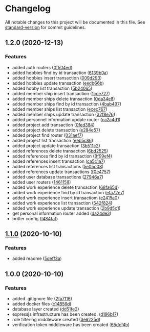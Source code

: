 # Changelog

All notable changes to this project will be documented in this file. See [standard-version](https://github.com/conventional-changelog/standard-version) for commit guidelines.

## 1.2.0 (2020-12-13)


### Features

* added auth routers ([0f504ed](https://github.com/ismetkizgin/cl-serve/commit/0f504ed8185630e86b98c562971a53bee2a63da3))
* added hobbies find by id transaction ([6139b0a](https://github.com/ismetkizgin/cl-serve/commit/6139b0ae4b768ed706ed11e7d8f0d0a359b7dd0c))
* added hobbies insert transaction ([009d293](https://github.com/ismetkizgin/cl-serve/commit/009d2930d16176ce267d3af7fced2a6b0a65f275))
* added hobbies update transaction ([eedb66b](https://github.com/ismetkizgin/cl-serve/commit/eedb66b94d7bd3dd81125ac79b5cd4da14a2b29d))
* added hobby list transaction ([5b24065](https://github.com/ismetkizgin/cl-serve/commit/5b24065159e9d56a4d28407f7ff595f4b07deb5c))
* added member ship insert transaction ([1cce727](https://github.com/ismetkizgin/cl-serve/commit/1cce72734cd8d9ff468808bb15ffbb7ec05009d1))
* added member ships delete transaction ([0da34e8](https://github.com/ismetkizgin/cl-serve/commit/0da34e822a5fe22a9bd1e800369abefc83a33611))
* added member ships find by id transaction ([4bab497](https://github.com/ismetkizgin/cl-serve/commit/4bab497dc15969c051c947ccb54d121c53032d4a))
* added member ships list transaction ([ecec767](https://github.com/ismetkizgin/cl-serve/commit/ecec767aefb8a32cb06f7c80f4745bd3881f98c1))
* added member ships update transaction ([32f8e76](https://github.com/ismetkizgin/cl-serve/commit/32f8e764138895c4086fdd3054f58412309e3762))
* added personnel information update router ([ca2a4d1](https://github.com/ismetkizgin/cl-serve/commit/ca2a4d1e532184a92529b02dd3a8317ed25de862))
* added project add transaction ([0fed384](https://github.com/ismetkizgin/cl-serve/commit/0fed38476fafeb5172679307d4ea0b2c84c0a969))
* added project delete transaction ([e284e57](https://github.com/ismetkizgin/cl-serve/commit/e284e5750c5a0c6e56e3590c9a56f497ce7a011c))
* added project find router ([031aef7](https://github.com/ismetkizgin/cl-serve/commit/031aef7fdc666ba573a7d8277c58782cd09f0839))
* added project list transaction ([eeb5c86](https://github.com/ismetkizgin/cl-serve/commit/eeb5c8643d698484fe53cbc82c657b29119a8776))
* added project update transaction ([3b511c2](https://github.com/ismetkizgin/cl-serve/commit/3b511c2d07cb7833cd5ed920b3a905da2ca5d793))
* added references delete transaction ([6bd2525](https://github.com/ismetkizgin/cl-serve/commit/6bd252571538ccdfa759569ef4d2b380c849d4a2))
* added references find by id transaction ([8f99ef4](https://github.com/ismetkizgin/cl-serve/commit/8f99ef48555c9821d7deca9103dcc5f352df8fa5))
* added references insert transaction ([ca5c1a7](https://github.com/ismetkizgin/cl-serve/commit/ca5c1a7af59aa41841a0aa9dec551a5efb37333a))
* added references list transactions ([5e05c08](https://github.com/ismetkizgin/cl-serve/commit/5e05c081ec5bfb38f82ad5dfb9b4f410b82a5d53))
* added references update transactions ([f0e4757](https://github.com/ismetkizgin/cl-serve/commit/f0e47573f527b9ff48af67d4a603c320929420c4))
* added user database transactions ([27946a7](https://github.com/ismetkizgin/cl-serve/commit/27946a77ee53a4b86f46a5cc49a2a2866a12c0c4))
* added user routers ([1461158](https://github.com/ismetkizgin/cl-serve/commit/1461158f23ebc045a2a91cf163d967572c6a5532))
* added work experience delete transaction ([68fa65d](https://github.com/ismetkizgin/cl-serve/commit/68fa65de044fa14ec7926c2fd05ad6afc577d892))
* added work experience find by id transaction ([efa72e7](https://github.com/ismetkizgin/cl-serve/commit/efa72e79702f65412003f894e45b3408096023ba))
* added work experience insert transactiom ([e2415a0](https://github.com/ismetkizgin/cl-serve/commit/e2415a0056c5e39fcab870b044e4347ab592dc6a))
* added work experience list transaction ([542f824](https://github.com/ismetkizgin/cl-serve/commit/542f824dbb33e05cee4b52bb143e3e2311c55a33))
* added work experience update transaction ([2b9d5c1](https://github.com/ismetkizgin/cl-serve/commit/2b9d5c139f0240260c8bc442f62de6387935332c))
* get personal information router added ([da24de3](https://github.com/ismetkizgin/cl-serve/commit/da24de3ef1de110341a8cd7947ae45ea89f8dc81))
* pritter config ([f484faf](https://github.com/ismetkizgin/cl-serve/commit/f484fafbd46b35aa608de2b96a29f51189c583a9))

## [1.1.0](https://github.com/ismetkizgin/cl-serve/compare/v1.0.0...v1.1.0) (2020-10-10)


### Features

* added readme ([5deff3a](https://github.com/ismetkizgin/cl-serve/commit/5deff3abedda678b619af1bfd3b742b79e4aa2b5))

## 1.0.0 (2020-10-10)


### Features

* added .gitignore file ([2fa7116](https://github.com/ismetkizgin/cl-serve/commit/2fa71168510d2b80139ef65ec5fa6e94639a0c19))
* added docker files ([c14856d](https://github.com/ismetkizgin/cl-serve/commit/c14856d26e05133bbd2f4a71063d8e988b7ba0ac))
* database layer created ([dd51fe2](https://github.com/ismetkizgin/cl-serve/commit/dd51fe2f63993fe160bdbde299f872ed28a92c66))
* expressjs infrastructure has been created. ([d196b17](https://github.com/ismetkizgin/cl-serve/commit/d196b17495142284d47d7a291774182376d145bf))
* role filtering middleware created ([3e6225d](https://github.com/ismetkizgin/cl-serve/commit/3e6225dd7cbd70342436c1040086a31a6c816d91))
* verification token middleware has been created ([65dcf4b](https://github.com/ismetkizgin/cl-serve/commit/65dcf4b0b96c596912672e9bba65beaef51c7c76))

